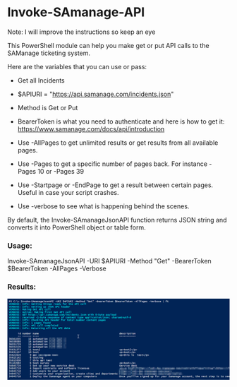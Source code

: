 # Invoke-SAmanage-API
Note: I will improve the instructions so keep an eye

This PowerShell module can help you make get or put API calls to the SAManage ticketing system.

Here are the variables that you can use or pass:
* Get all Incidents
* $APIURI = "https://api.samanage.com/incidents.json" 

* Method is Get or Put

* BearerToken is what you need to authenticate and here is how to get it: https://www.samanage.com/docs/api/introduction

* Use -AllPages to get unlimited results or get results from all available pages.
* Use -Pages to get a specific number of pages back. For instance -Pages 10 or -Pages 39
* Use -Startpage or -EndPage to get a result between certain pages. Useful in case your script crashes.


* Use -verbose to see what is happening behind the scenes.

By default, the Invoke-SAmanageJsonAPI function returns JSON string and converts it into PowerShell object or table form.

### Usage:
Invoke-SAmanageJsonAPI -URI $APIURI -Method "Get" -BearerToken $BearerToken -AllPages -Verbose

### Results:
![alt text](/Screenshots/1.png)
